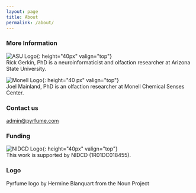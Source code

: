 ```yaml
---
layout: page
title: About
permalink: /about/
---
```


### More Information
![ASU Logo](https://upload.wikimedia.org/wikipedia/commons/thumb/b/b3/Arizona_State_University_logo.svg/2560px-Arizona_State_University_logo.svg.png){: height="40px" valign="top"}<br>
Rick Gerkin, PhD is a neuroinformaticist and olfaction researcher at Arizona State University.

![Monell Logo](https://monell.org/wp-content/uploads/2019/08/monell-logo-mobile.png){: height="40 px" valign="top"}<br>
Joel Mainland, PhD is an olfaction researcher at Monell Chemical Senses Center.

### Contact us
[admin@pyrfume.com](mailto:admin@pyrfume.com)

### Funding
![NIDCD Logo](https://upload.wikimedia.org/wikipedia/commons/thumb/c/cd/US-NIH-NIDCD-Logo.svg/2560px-US-NIH-NIDCD-Logo.svg.png){: height="40px" valign="top"}<br>
This work is supported by NIDCD (1R01DC018455).

### Logo
Pyrfume logo by Hermine Blanquart from the Noun Project
